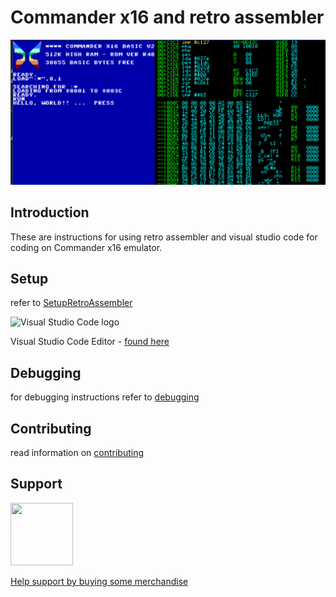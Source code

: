# Commander x16 and retro assembler

![screenshot](debugging/images/screenshot.png)

## Introduction

These are instructions for using retro assembler and visual studio code for coding on Commander x16 emulator. 

## Setup

refer to [SetupRetroAssembler](SetupRetroAssembler.md)

<img src="https://visualstudio.microsoft.com/wp-content/uploads/2019/09/vs-code-responsive-01-1.png" alt="Visual Studio Code logo" style="height: 50px; width:60px;"/>

Visual Studio Code Editor - [found here](https://visualstudio.microsoft.com/)


## Debugging

for debugging instructions refer to [debugging](debugging\Debugger.md)

## Contributing 

read information on [contributing](CONTRIBUTING.md)


## Support

<img src="https://vangogh.teespring.com/v3/image/SugZ-DRGZXUTuSzfrFtaOU3TAUQ/800/800.jpg" width="100px"  height="100px">

[Help support by buying some merchandise](https://cavtronics-3.creator-spring.com/)

